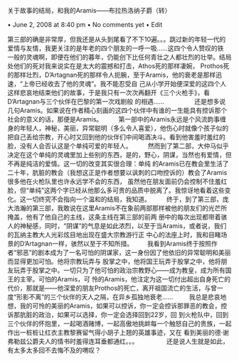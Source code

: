 关于故事的结局，和我的Aramis——布拉热洛纳子爵（转）

• June 2, 2008 at 8:40 pm • No comments yet • Edit

 
第三部的确是非常厚，但我还是从头到尾看了不下10遍。。。跳过新的年轻一代的爱情与友情，我更关注的是年老的四个朋友的一呼一吸……这四个令人赞叹的铁 一般的灵魂啊，即便在他们的暮年，仍能创下比任何青壮之人都壮烈的壮举。结局处他们的死对我来说实在是太大的震撼和打击，Athos死的那样凄婉， Prothos死的那样壮烈，D’Artagnan死的那样令人扼腕，至于Aramis，他的衰老是那样迅速，“上帝已经收去了他的灵魂”。我不能忍受自 己从小学开始便深爱的这四个人这样悲哀地结束他们的故事，于是我只有一次次再翻开《三个火枪手》，看D’Artagnan与三个伙伴在巴黎的第一次戏剧般 的相遇……
　　
　　 还是想多说几句Aramis。如果说在作者精心刻画的这四个伙伴中有谁的一生能具有控诉那个社会的意义的话，那便是Aramis。
　　 第一部中的Aramis永远是个风流韵事缠身的年轻人，神秘，美丽，异常聪明（多么令人喜爱），他伤心时就像个孩子似的把自己丢给宗教，开心时又回到他的伙伴们中间喝酒决斗。看到他害羞时羞红的脸，没有人会否认这是个单纯可爱的年轻人。
　　 然而到了第二部，大仲马似乎决定在这个单纯的灵魂里加上些别的东西，是的，野心，阴谋，当然也有爱情，但不再是纯洁的爱情。这一切的改变其实很合理：单纯 的Aramis已在教会里生活了二十年，肮脏的教会（我想这正是作者想要以讽刺的口吻控诉的）教会了Aramis很多他在火枪队里也许永远学不会的东西， 虽然他在朋友面前仍会控制不住羞红脸，但“单纯”这两个字已经从他那么多可贵的品质中脱离了。我惊讶地看着这些变化。这一切终究不会指向一个温和的结局，我知道。
　　 终于，到了第三部，庞大浩瀚的第三部，我敢说在这里Aramis不在象前两部那样被他的朋友们的光芒所掩盖，他有了他自己的主线，这条主线在第三部的前两 册中的每次出现都带着骇人的神秘感，同时，“阴谋”的气息是如此浓烈，以至于当Aramis，或者说，我们的瓦纳主教大人光彩炫目地出现在盛大宗教游行正 中心的法座上时，我和目睹场景的D’Artagnan一样，骇然以至于不知所措。
　　我看到Aramis终于按照作者“邪恶”的剧本成为了一名可怕的阴谋家，这一身份因了他依旧的异常聪明和美丽而显得更加可怕。他将宗教玩弄与 股掌之中，他将国王玩弄于股掌之中，他将朋友玩弄于股掌之中。一切只为了他可怕的政治宗教野心——成为教皇，成为所有国王的主宰。可怕的Aramis，可 怜的Aramis，他注定为这一切付出超出自身死亡的代价，那就是——他深爱的朋友Prothos的死亡，离开祖国流亡的生活，与曾一度“形影不离”的三个伙伴的天人之隔，在异乡孤独地衰老……
　　 我总是悲哀地想，我的可怜的美丽的Aramis，如果可以控诉，你一定会控诉那罪恶的教会，控诉那肮脏的政治，如果可以选择，你一定会选择回到22岁，回 到火枪队中，回到三个伙伴的怀抱里，一起喝酒赌博，一起高傲地挑衅每一个触怒自己的贵族，一起作出一桩桩让红衣主教黎赛留气得小胡子上翘的英雄事迹，又在 看到美丽的德·谢弗勒兹公爵夫人的情书时羞得连耳垂都通红。。。
　　
　　还是说人生就是如此，有太多太多回不去悔不及的喟叹？